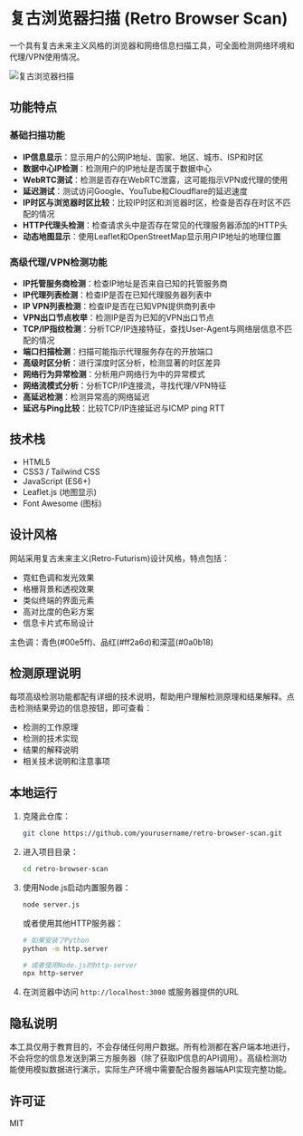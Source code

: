 # 复古浏览器扫描 (Retro Browser Scan)

一个具有复古未来主义风格的浏览器和网络信息扫描工具，可全面检测网络环境和代理/VPN使用情况。

![复古浏览器扫描](https://i.imgur.com/example.jpg)

## 功能特点

### 基础扫描功能
- **IP信息显示**：显示用户的公网IP地址、国家、地区、城市、ISP和时区
- **数据中心IP检测**：检测用户的IP地址是否属于数据中心
- **WebRTC测试**：检测是否存在WebRTC泄露，这可能指示VPN或代理的使用
- **延迟测试**：测试访问Google、YouTube和Cloudflare的延迟速度
- **IP时区与浏览器时区比较**：比较IP时区和浏览器时区，检查是否存在时区不匹配的情况
- **HTTP代理头检测**：检查请求头中是否存在常见的代理服务器添加的HTTP头
- **动态地图显示**：使用Leaflet和OpenStreetMap显示用户IP地址的地理位置

### 高级代理/VPN检测功能
- **IP托管服务商检测**：检查IP地址是否来自已知的托管服务商
- **IP代理列表检测**：检查IP是否在已知代理服务器列表中
- **IP VPN列表检测**：检查IP是否在已知VPN提供商列表中
- **VPN出口节点枚举**：检测IP是否为已知的VPN出口节点
- **TCP/IP指纹检测**：分析TCP/IP连接特征，查找User-Agent与网络层信息不匹配的情况
- **端口扫描检测**：扫描可能指示代理服务存在的开放端口
- **高级时区分析**：进行深度时区分析，检测显著的时区差异
- **网络行为异常检测**：分析用户网络行为中的异常模式
- **网络流模式分析**：分析TCP/IP连接流，寻找代理/VPN特征
- **高延迟检测**：检测异常高的网络延迟
- **延迟与Ping比较**：比较TCP/IP连接延迟与ICMP ping RTT

## 技术栈

- HTML5
- CSS3 / Tailwind CSS
- JavaScript (ES6+)
- Leaflet.js (地图显示)
- Font Awesome (图标)

## 设计风格

网站采用复古未来主义(Retro-Futurism)设计风格，特点包括：

- 霓虹色调和发光效果
- 格栅背景和透视效果
- 类似终端的界面元素
- 高对比度的色彩方案
- 信息卡片式布局设计

主色调：青色(#00e5ff)、品红(#ff2a6d)和深蓝(#0a0b18)

## 检测原理说明

每项高级检测功能都配有详细的技术说明，帮助用户理解检测原理和结果解释。点击检测结果旁边的信息按钮，即可查看：

- 检测的工作原理
- 检测的技术实现
- 结果的解释说明
- 相关技术说明和注意事项

## 本地运行

1. 克隆此仓库：
   ```bash
   git clone https://github.com/yourusername/retro-browser-scan.git
   ```

2. 进入项目目录：
   ```bash
   cd retro-browser-scan
   ```

3. 使用Node.js启动内置服务器：
   ```bash
   node server.js
   ```
   
   或者使用其他HTTP服务器：
   ```bash
   # 如果安装了Python
   python -m http.server
   
   # 或者使用Node.js的http-server
   npx http-server
   ```

4. 在浏览器中访问 `http://localhost:3000` 或服务器提供的URL

## 隐私说明

本工具仅用于教育目的，不会存储任何用户数据。所有检测都在客户端本地进行，不会将您的信息发送到第三方服务器（除了获取IP信息的API调用）。高级检测功能使用模拟数据进行演示，实际生产环境中需要配合服务器端API实现完整功能。

## 许可证

MIT 
